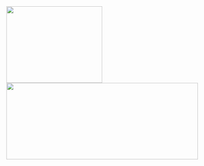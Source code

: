 
<img src="https://media.giphy.com/media/L13NsH0Aij4Sf2Gdjt/giphy.gif" width="250px" height="200px"/> 
<img src="https://media.giphy.com/media/M1oPO3TchPJS/giphy.gif" width="500px" height="200px"/> 

